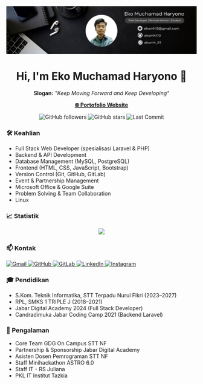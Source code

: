 <div align="center">
  <img src="assets/bg_profile.png" alt="BannerProfile" />
  <h1>Hi, I'm Eko Muchamad Haryono 👋</h1>
  <p><b>Slogan:</b> <i>"Keep Moving Forward and Keep Developing"</i></p>
  <p>
    <a href="https://www.ekomh29.my.id/" target="_blank"><b>🌐 Portofolio Website</b></a>
  </p>
  
  <!-- Badges -->
  <p>
    <img src="https://img.shields.io/github/followers/ekomh170?label=Followers&style=social" alt="GitHub followers" />
    <img src="https://img.shields.io/github/stars/ekomh170?affiliations=OWNER%2CCOLLABORATOR&label=Stars&style=social" alt="GitHub stars" />
    <img src="https://img.shields.io/github/last-commit/ekomh170/ekomh170?label=Last%20Commit" alt="Last Commit" />
</div>


### 🛠️ Keahlian

- Full Stack Web Developer (spesialisasi Laravel & PHP)
- Backend & API Development
- Database Management (MySQL, PostgreSQL)
- Frontend (HTML, CSS, JavaScript, Bootstrap)
- Version Control (Git, GitHub, GitLab)
- Event & Partnership Management
- Microsoft Office & Google Suite
- Problem Solving & Team Collaboration
- Linux 

### 📈 Statistik

<div align="center">
  <img src="https://github-readme-streak-stats.herokuapp.com/?user=ekomh170&theme=vue-dark&hide_border=true" />
</div>

### 📫 Kontak

<p align="left">
  <a href="mailto:ekomh13@gmail.com" target="_blank">
    <img src="https://img.shields.io/badge/Gmail-ekomh13@gmail.com-c14438?style=flat&logo=Gmail&logoColor=white" alt="Gmail" />
  </a>
  <a href="https://github.com/ekomh170" target="_blank">
    <img src="https://img.shields.io/badge/GitHub-ekomh170-333?style=flat&logo=github" alt="GitHub" />
  </a>
  <a href="https://gitlab.com/ekomh170" target="_blank">
    <img src="https://img.shields.io/badge/GitLab-ekomh170-FC6D26?style=flat&logo=gitlab&logoColor=white" alt="GitLab" />
  </a>
  <a href="https://www.linkedin.com/in/eko-haryono-290/" target="_blank">
    <img src="https://img.shields.io/badge/LinkedIn-eko--haryono--290-0077B5?style=flat&logo=linkedin&logoColor=white" alt="LinkedIn" />
  </a>
  <a href="https://www.instagram.com/ekomh_29/" target="_blank">
    <img src="https://img.shields.io/badge/Instagram-ekomh__29-E4405F?style=flat&logo=instagram&logoColor=white" alt="Instagram" />
  </a>
</p>

### 🎓 Pendidikan

- S.Kom. Teknik Informatika, STT Terpadu Nurul Fikri (2023–2027)
- RPL, SMKS 1 TRIPLE J (2018–2021)
- Jabar Digital Academy 2024 (Full Stack Developer)
- Candradimuka Jabar Coding Camp 2021 (Backend Laravel)

### 💼 Pengalaman

- Core Team GDG On Campus STT NF
- Partnership & Sponsorship Jabar Digital Academy
- Asisten Dosen Pemrograman STT NF
- Staff Minihackathon ASTRO 6.0
- Staff IT - RS Juliana
-  PKL IT Institut Tazkia